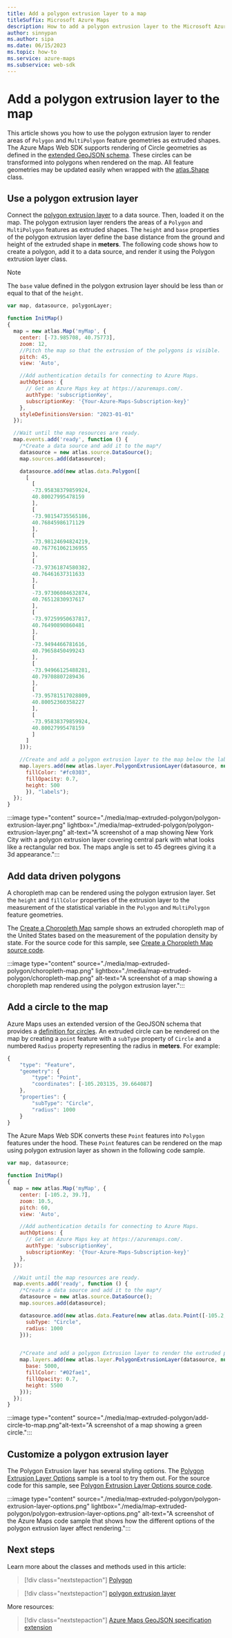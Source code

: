 ```yaml
---
title: Add a polygon extrusion layer to a map
titleSuffix: Microsoft Azure Maps
description: How to add a polygon extrusion layer to the Microsoft Azure Maps Web SDK.
author: sinnypan
ms.author: sipa
ms.date: 06/15/2023
ms.topic: how-to
ms.service: azure-maps
ms.subservice: web-sdk
---
```


# Add a polygon extrusion layer to the map

This article shows you how to use the polygon extrusion layer to render areas of `Polygon` and `MultiPolygon` feature geometries as extruded shapes. The Azure Maps Web SDK supports rendering of Circle geometries as defined in the [extended GeoJSON schema]. These circles can be transformed into polygons when rendered on the map. All feature geometries may be updated easily when wrapped with the [atlas.Shape] class.

## Use a polygon extrusion layer

Connect the [polygon extrusion layer] to a data source. Then, loaded it on the map. The polygon extrusion layer renders the areas of a `Polygon` and `MultiPolygon` features as extruded shapes. The `height` and `base` properties of the polygon extrusion layer define the base distance from the ground and height of the extruded shape in **meters**. The following code shows how to create a polygon, add it to a data source, and render it using the Polygon extrusion layer class.

> [!NOTE]
> The `base` value defined in the polygon extrusion layer should be less than or equal to that of the `height`.

```javascript
var map, datasource, polygonLayer;

function InitMap()
{
  map = new atlas.Map('myMap', {
    center: [-73.985708, 40.75773],
    zoom: 12,
    //Pitch the map so that the extrusion of the polygons is visible.
    pitch: 45,
    view: 'Auto',

    //Add authentication details for connecting to Azure Maps.
    authOptions: {
      // Get an Azure Maps key at https://azuremaps.com/.
      authType: 'subscriptionKey',
      subscriptionKey: '{Your-Azure-Maps-Subscription-key}'
    },
    styleDefinitionsVersion: "2023-01-01"
  });

  //Wait until the map resources are ready.
  map.events.add('ready', function () {
    /*Create a data source and add it to the map*/
    datasource = new atlas.source.DataSource();
    map.sources.add(datasource);

    datasource.add(new atlas.data.Polygon([
      [
        [
        -73.95838379859924,
        40.80027995478159
        ],
        [
        -73.98154735565186,
        40.76845986171129
        ],
        [
        -73.98124694824219,
        40.767761062136955
        ],
        [
        -73.97361874580382,
        40.76461637311633
        ],
        [
        -73.97306084632874,
        40.76512830937617
        ],
        [
        -73.97259950637817,
        40.76490890860481
        ],
        [
        -73.9494466781616,
        40.79658450499243
        ],
        [
        -73.94966125488281,
        40.79708807289436
        ],
        [
        -73.95781517028809,
        40.80052360358227
        ],
        [
        -73.95838379859924,
        40.80027995478159
        ]
      ]
    ]));

    //Create and add a polygon extrusion layer to the map below the labels so that they are still readable.
    map.layers.add(new atlas.layer.PolygonExtrusionLayer(datasource, null, {
      fillColor: "#fc0303",
      fillOpacity: 0.7,
      height: 500
      }), "labels");
  });
}
```

:::image type="content" source="./media/map-extruded-polygon/polygon-extrusion-layer.png" lightbox="./media/map-extruded-polygon/polygon-extrusion-layer.png" alt-text="A screenshot of a map showing New York City with a polygon extrusion layer covering central park with what looks like a rectangular red box. The maps angle is set to 45 degrees giving it a 3d appearance.":::

<!------------------------------------------------------------
> [!VIDEO https://codepen.io/azuremaps/embed/wvvBpvE?height=265&theme-id=0&default-tab=js,result&editable=true]
------------------------------------------------------------>

## Add data driven polygons

A choropleth map can be rendered using the polygon extrusion layer. Set the `height` and `fillColor` properties of the extrusion layer to the measurement of the statistical variable in the `Polygon` and `MultiPolygon` feature geometries.

The [Create a Choropleth Map] sample shows an extruded choropleth map of the United States based on the measurement of the population density by state. For the source code for this sample, see [Create a Choropleth Map source code].

:::image type="content" source="./media/map-extruded-polygon/choropleth-map.png" lightbox="./media/map-extruded-polygon/choropleth-map.png" alt-text="A screenshot of a map showing a choropleth map rendered using the polygon extrusion layer.":::

<!------------------------------------------------------------
> [!VIDEO https://codepen.io/azuremaps/embed/eYYYNox?height=265&theme-id=0&default-tab=result&editable=true]
------------------------------------------------------------>

## Add a circle to the map

Azure Maps uses an extended version of the GeoJSON schema that provides a [definition for circles]. An extruded circle can be rendered on the map by creating a `point` feature with a `subType` property of `Circle` and a numbered `Radius` property representing the radius in **meters**. For example:

```javascript
{
    "type": "Feature",
    "geometry": {
        "type": "Point",
        "coordinates": [-105.203135, 39.664087]
    },
    "properties": {
        "subType": "Circle",
        "radius": 1000
    }
} 
```

The Azure Maps Web SDK converts these `Point` features into `Polygon` features under the hood. These `Point` features can be rendered on the map using polygon extrusion layer as shown in the following code sample.

```javascript
var map, datasource;

function InitMap()
{
  map = new atlas.Map('myMap', {
    center: [-105.2, 39.7],
    zoom: 10.5,
    pitch: 60,
    view: 'Auto',

    //Add authentication details for connecting to Azure Maps.
    authOptions: {
      // Get an Azure Maps key at https://azuremaps.com/.
      authType: 'subscriptionKey',
      subscriptionKey: '{Your-Azure-Maps-Subscription-key}'
    },
  });    

  //Wait until the map resources are ready.
  map.events.add('ready', function () {
    /*Create a data source and add it to the map*/
    datasource = new atlas.source.DataSource();
    map.sources.add(datasource);

    datasource.add(new atlas.data.Feature(new atlas.data.Point([-105.2, 39.7]), {
      subType: "Circle",
      radius: 1000
    }));


    /*Create and add a polygon Extrusion layer to render the extruded polygon to the map*/
    map.layers.add(new atlas.layer.PolygonExtrusionLayer(datasource, null, {
      base: 5000,
      fillColor: "#02fae1",
      fillOpacity: 0.7,
      height: 5500
    }));
  });
}
```

:::image type="content" source="./media/map-extruded-polygon/add-circle-to-map.png"alt-text="A screenshot of a map showing a green circle.":::

<!------------------------------------------------------------
> [!VIDEO https://codepen.io/azuremaps/embed/zYYYrxo?height=265&theme-id=0&default-tab=js,result&editable=true]
------------------------------------------------------------>

## Customize a polygon extrusion layer

The Polygon Extrusion layer has several styling options. The [Polygon Extrusion Layer Options] sample is a tool to try them out. For the source code for this sample, see [Polygon Extrusion Layer Options source code].

:::image type="content" source="./media/map-extruded-polygon/polygon-extrusion-layer-options.png" lightbox="./media/map-extruded-polygon/polygon-extrusion-layer-options.png" alt-text="A screenshot of the Azure Maps code sample that shows how the different options of the polygon extrusion layer affect rendering.":::
<!------------------------------------------------------------
> [!VIDEO //codepen.io/azuremaps/embed/PoogBRJ/?height=700&theme-id=0&default-tab=result]
------------------------------------------------------------>

## Next steps

Learn more about the classes and methods used in this article:

> [!div class="nextstepaction"]
> [Polygon]

> [!div class="nextstepaction"]
> [polygon extrusion layer]

More resources:

> [!div class="nextstepaction"]
> [Azure Maps GeoJSON specification extension]

[atlas.Shape]: /javascript/api/azure-maps-control/atlas.shape
[Azure Maps GeoJSON specification extension]: extend-geojson.md#circle
[Create a Choropleth Map source code]: https://github.com/Azure-Samples/AzureMapsCodeSamples/blob/main/Samples/Demos/Create%20a%20Choropleth%20Map/Create%20a%20Choropleth%20Map.html
[Create a Choropleth Map]: https://samples.azuremaps.com/?sample=create-a-choropleth-map
[definition for circles]: extend-geojson.md#circle
[extended GeoJSON schema]: extend-geojson.md#circle
[Polygon Extrusion Layer Options source code]: https://github.com/Azure-Samples/AzureMapsCodeSamples/blob/main/Samples/Polygons/Polygon%20Extrusion%20Layer%20Options/Polygon%20Extrusion%20Layer%20Options.html
[Polygon Extrusion Layer Options]: https://samples.azuremaps.com/?sample=polygon-extrusion-layer-options
[polygon extrusion layer]: /javascript/api/azure-maps-control/atlas.layer.polygonextrusionlayer
[Polygon]: /javascript/api/azure-maps-control/atlas.data.polygon
